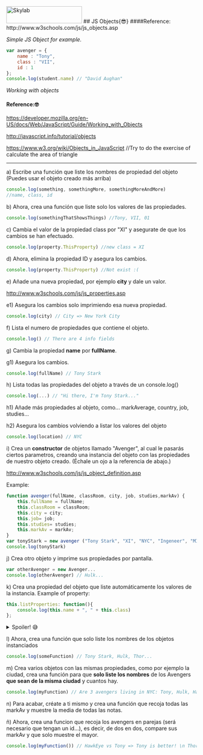 <img src="http://www.skylabcoders.com/images/403/default.png" alt="Skylab" style="width:200px;height:45px;">
## JS Objects{😎}
####Reference:
http://www.w3schools.com/js/js_objects.asp

*Simple JS Object for example.*

```javascript
var avenger = { 
    name : "Tony", 
    class : "VII", 
    id : 1 
};
console.log(student.name) // "David Aughan"
```

*Working with objects*
#### Reference:🤓
https://developer.mozilla.org/en-US/docs/Web/JavaScript/Guide/Working_with_Objects

http://javascript.info/tutorial/objects

https://www.w3.org/wiki/Objects_in_JavaScript //Try to do the exercise of calculate the area of triangle 

---

a) Escribe una función que liste los nombres de propiedad del objeto 
(Puedes usar el objeto creado más arriba)
```javascript
console.log(something, somethingMore, somethingMoreAndMore)
//name, class, id
```

b) Ahora, crea una función que liste solo los valores de las propiedades.
```javascript
console.log(somethingThatShowsThings) //Tony, VII, 01
```

c) Cambia el valor de la propiedad class por "XI" y asegurate de que los cambios se han efectuado.
```javascript
console.log(property.ThisProperty) //new class = XI
```

d) Ahora, elimina la propiedad ID y asegura los cambios.
```javascript
console.log(property.ThisProperty) //Not exist :(
```

e) Añade una nueva propiedad, por ejemplo **city** y dale un valor.

http://www.w3schools.com/js/js_properties.asp

e1) Asegura los cambios solo imprimiendo esa nueva propiedad.
```javascript
console.log(city) // City => New York City
```

f) Lista el numero de propiedades que contiene el objeto.
```javascript
console.log() // There are 4 info fields
```

g) Cambia la propiedad **name** por **fullName**.

g1) Asegura los cambios.
```javascript
console.log(fullName) // Tony Stark
```

h) Lista todas las propiedades del objeto a través de un console.log()
```javascript
console.log(...) // "Hi there, I'm Tony Stark..."
```

h1) Añade más propiedades al objeto, como... markAverage, country, job, studies...

h2) Asegura los cambios volviendo a listar los valores del objeto

```javascript
console.log(location) // NYC
```

i) Crea un **constructor** de objetos llamado "Avenger", al cual le pasarás ciertos parametros, creando una instancia del objeto con las propiedades de nuestro objeto creado.
(Échale un ojo a la referencia de abajo.) 

http://www.w3schools.com/js/js_object_definition.asp

Example:

```javascript
function avenger(fullName, classRoom, city, job, studies,markAv) {
    this.fullName = fullName;
    this.classRoom = classRoom;
    this.city = city;
    this.job= job;
    this.studies= studies;
    this.markAv = markAv;
}
var tonyStark = new avenger ("Tony Stark", "XI", "NYC", "Ingeneer", "MIT", 10)
console.log(tonyStark)
```

j) Crea otro objeto y imprime sus propiedades por pantalla.
```javascript
var otherAvenger = new Avenger...
console.log(otherAvenger) // Hulk...
```

k) Crea una propiedad del objeto que liste automáticamente los valores de la instancia.
Example of property:
```javascript
this.listProperties: function(){
    console.log(this.name + ", " + this.class) 
};
```

<details> 
  <summary>Spoiler! 😅</summary>
  <div>
```javascript
function avenger(fullName, classRoom, city, job, studies,markAv) {
    this.fullName = fullName;
    this.classRoom = classRoom;
    this.city = city;
    this.job = job;
    this.studies = studies;
    this.markAv = markAv;
    this.description = function(){
        console.log(this.fullName + ", " + this.city + "...")
    }
}
var tonyStark = new avenger ("Tony Stark", "XI", "NYC", "Ingeneer", "MIT", 10)
tonyStark.description()
//Tony Stark, NYC...
```
</div>
</details>

l) Ahora, crea una función que solo liste los nombres de los objetos instanciados
```javascript
console.log(someFunction) // Tony Stark, Hulk, Thor...
```

m) Crea varios objetos con las mismas propiedades, como por ejemplo la ciudad, crea una función para que **solo liste los nombres** de los Avengers **que sean de la misma ciudad** y cuantos hay.
```javascript
console.log(myFunction) // Are 3 avengers living in NYC: Tony, Hulk, Hawkeye
```

n) Para acabar, créate a ti mismo y crea una función que recoja todas las markAv y muestre la media de todas las notas.

ñ) Ahora, crea una funcion que recoja los avengers en parejas (será necesario que tengan un id...), es decir, de dos en dos, compare sus markAv y que solo muestre el mayor.
```javascript
console.log(myFunction()) // HawkEye vs Tony => Tony is better! \n Thor vs Hulk => Hulk is better! \n Vision vs Captain America => Vision is better
```
